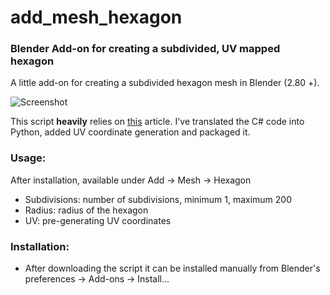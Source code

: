 # add_mesh_hexagon

### Blender Add-on for creating a subdivided, UV mapped hexagon

A little add-on for creating a subdivided hexagon mesh in Blender (2.80 +). 

![Screenshot](http://lockthecaptain.ultraweb.hu/screenshots/Screenshot.PNG)

This script **heavily** relies on [this](http://www.voidinspace.com/2014/07/project-twa-part-1-generating-a-hexagonal-tile-and-its-triangular-grid/) article. I've translated the C# code into Python, added UV coordinate generation and packaged it.

### Usage:

After installation, available under Add -> Mesh -> Hexagon

- Subdivisions: number of subdivisions, minimum 1, maximum 200
- Radius: radius of the hexagon
- UV: pre-generating UV coordinates

### Installation:
- After downloading the script it can be installed manually from Blender's preferences -> Add-ons -> Install...
